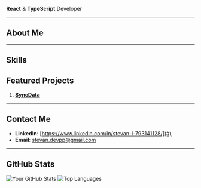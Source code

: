 **React** & **TypeScript** Developer

---

## About Me

---

## Skills

## Featured Projects

1. **[SyncData](https://github.com/Stv-devl/SyncData)**
---

## Contact Me
- **LinkedIn**: [https://www.linkedin.com/in/stevan-l-793141128/](#)
- **Email**: [stevan.devpp@gmail.com](mailto:stevan.devpp@gmail.com)

---

## GitHub Stats

![Your GitHub Stats](https://github-readme-stats.vercel.app/api?username=Stv-devl&show_icons=true&count_private=true)
![Top Languages](https://github-readme-stats.vercel.app/api/top-langs/?username=Stv-devl&layout=compact)
